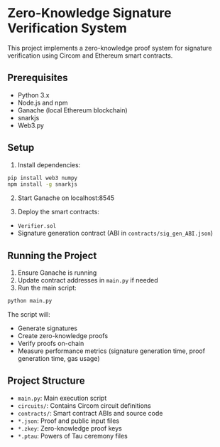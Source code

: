 # Zero-Knowledge Signature Verification System

This project implements a zero-knowledge proof system for signature verification using Circom and Ethereum smart contracts.

## Prerequisites

- Python 3.x
- Node.js and npm
- Ganache (local Ethereum blockchain)
- snarkjs
- Web3.py

## Setup

1. Install dependencies:
```bash
pip install web3 numpy
npm install -g snarkjs
```

2. Start Ganache on localhost:8545

3. Deploy the smart contracts:
- `Verifier.sol`
- Signature generation contract (ABI in `contracts/sig_gen_ABI.json`)

## Running the Project

1. Ensure Ganache is running
2. Update contract addresses in `main.py` if needed
3. Run the main script:
```bash
python main.py
```

The script will:
- Generate signatures
- Create zero-knowledge proofs
- Verify proofs on-chain
- Measure performance metrics (signature generation time, proof generation time, gas usage)

## Project Structure

- `main.py`: Main execution script
- `circuits/`: Contains Circom circuit definitions
- `contracts/`: Smart contract ABIs and source code
- `*.json`: Proof and public input files
- `*.zkey`: Zero-knowledge proof keys
- `*.ptau`: Powers of Tau ceremony files 